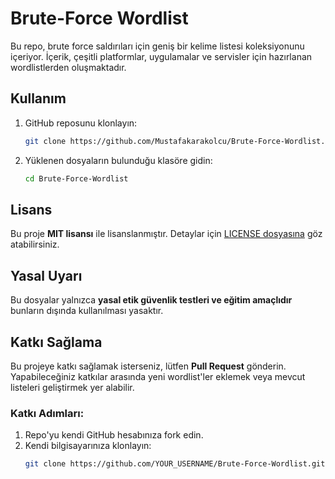 # Brute-Force Wordlist

Bu repo, brute force saldırıları için geniş bir kelime listesi koleksiyonunu içeriyor. İçerik, çeşitli platformlar, uygulamalar ve servisler için hazırlanan wordlistlerden oluşmaktadır.

## Kullanım

1. GitHub reposunu klonlayın:

    ```bash
    git clone https://github.com/Mustafakarakolcu/Brute-Force-Wordlist.git
    ```

2. Yüklenen dosyaların bulunduğu klasöre gidin:

    ```bash
    cd Brute-Force-Wordlist
    ```

## Lisans

Bu proje **MIT lisansı** ile lisanslanmıştır. Detaylar için [LICENSE dosyasına](./LICENSE) göz atabilirsiniz.

## Yasal Uyarı

Bu dosyalar yalnızca **yasal etik güvenlik testleri ve eğitim amaçlıdır** bunların dışında kullanılması yasaktır.

## Katkı Sağlama

Bu projeye katkı sağlamak isterseniz, lütfen **Pull Request** gönderin. Yapabileceğiniz katkılar arasında yeni wordlist'ler eklemek veya mevcut listeleri geliştirmek yer alabilir.

### Katkı Adımları:

1. Repo'yu kendi GitHub hesabınıza fork edin.
2. Kendi bilgisayarınıza klonlayın:  
   ```bash
   git clone https://github.com/YOUR_USERNAME/Brute-Force-Wordlist.git
